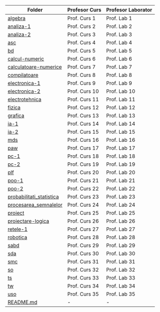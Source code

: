 | Folder                                                                           | Profesor Curs | Profesor Laborator |
| -------------------------------------------------------------------------------- | ------------- | ------------------ |
| [algebra](https://github.com/username/algebra)                                   | Prof. Curs 1  | Prof. Lab 1        |
| [analiza-1](https://github.com/username/analiza-1)                               | Prof. Curs 2  | Prof. Lab 2        |
| [analiza-2](https://github.com/username/analiza-2)                               | Prof. Curs 3  | Prof. Lab 3        |
| [asc](https://github.com/username/asc)                                           | Prof. Curs 4  | Prof. Lab 4        |
| [bd](https://github.com/username/bd)                                             | Prof. Curs 5  | Prof. Lab 5        |
| [calcul-numeric](https://github.com/username/calcul-numeric)                     | Prof. Curs 6  | Prof. Lab 6        |
| [calculatoare-numerice](https://github.com/username/calculatoare-numerice)       | Prof. Curs 7  | Prof. Lab 7        |
| [compilatoare](https://github.com/username/compilatoare)                         | Prof. Curs 8  | Prof. Lab 8        |
| [electronica-1](https://github.com/username/electronica-1)                       | Prof. Curs 9  | Prof. Lab 9        |
| [electronica-2](https://github.com/username/electronica-2)                       | Prof. Curs 10 | Prof. Lab 10       |
| [electrotehnica](https://github.com/username/electrotehnica)                     | Prof. Curs 11 | Prof. Lab 11       |
| [fizica](https://github.com/username/fizica)                                     | Prof. Curs 12 | Prof. Lab 12       |
| [grafica](https://github.com/username/grafica)                                   | Prof. Curs 13 | Prof. Lab 13       |
| [ia-1](https://github.com/username/ia-1)                                         | Prof. Curs 14 | Prof. Lab 14       |
| [ia-2](https://github.com/username/ia-2)                                         | Prof. Curs 15 | Prof. Lab 15       |
| [mds](https://github.com/username/mds)                                           | Prof. Curs 16 | Prof. Lab 16       |
| [paw](https://github.com/username/paw)                                           | Prof. Curs 17 | Prof. Lab 17       |
| [pc-1](https://github.com/username/pc-1)                                         | Prof. Curs 18 | Prof. Lab 18       |
| [pc-2](https://github.com/username/pc-2)                                         | Prof. Curs 19 | Prof. Lab 19       |
| [plf](https://github.com/username/plf)                                           | Prof. Curs 20 | Prof. Lab 20       |
| [poo-1](https://github.com/username/poo-1)                                       | Prof. Curs 21 | Prof. Lab 21       |
| [poo-2](https://github.com/username/poo-2)                                       | Prof. Curs 22 | Prof. Lab 22       |
| [probabilitati_statistica](https://github.com/username/probabilitati_statistica) | Prof. Curs 23 | Prof. Lab 23       |
| [procesarea_semnalelor](https://github.com/username/procesarea_semnalelor)       | Prof. Curs 24 | Prof. Lab 24       |
| [proiect](https://github.com/username/proiect)                                   | Prof. Curs 25 | Prof. Lab 25       |
| [proiectare-logica](https://github.com/username/proiectare-logica)               | Prof. Curs 26 | Prof. Lab 26       |
| [retele-1](https://github.com/username/retele-1)                                 | Prof. Curs 27 | Prof. Lab 27       |
| [robotica](https://github.com/username/robotica)                                 | Prof. Curs 28 | Prof. Lab 28       |
| [sabd](https://github.com/username/sabd)                                         | Prof. Curs 29 | Prof. Lab 29       |
| [sda](https://github.com/username/sda)                                           | Prof. Curs 30 | Prof. Lab 30       |
| [smc](https://github.com/username/smc)                                           | Prof. Curs 31 | Prof. Lab 31       |
| [so](https://github.com/username/so)                                             | Prof. Curs 32 | Prof. Lab 32       |
| [ts](https://github.com/username/ts)                                             | Prof. Curs 33 | Prof. Lab 33       |
| [tw](https://github.com/username/tw)                                             | Prof. Curs 34 | Prof. Lab 34       |
| [uso](https://github.com/username/uso)                                           | Prof. Curs 35 | Prof. Lab 35       |
| [README.md](https://github.com/username/README.md)                               | -             | -                  |
